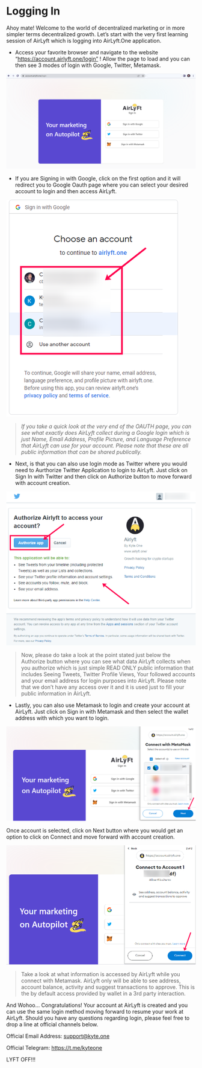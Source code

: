 # Logging In
Ahoy mate! Welcome to the world of decentralized marketing or in more simpler terms decentralized growth. Let’s start with the very first learning session of AirLyft which is logging into AirLyft.One application. 

* Access your favorite browser and navigate to the website “https://account.airlyft.one/login” ! Allow the page to load and you can then see 3 modes of login with Google, Twitter, Metamask.
  
![AirLyft Login Page](../images/LoginPage_AirLyft.png)

     
* If you are Signing in with Google, click on the first option and it will redirect you to Google Oauth page where you can select your desired account to login and then access AirLyft. 

![AirLyft Login Page](../images/GoogleOAuth.png)

> *If you take a quick look at the very end of the OAUTH page, you can see what exactly does AirLyft collect 
during a Google login which is just Name, Email Address, Profile Picture, and Language Preference that AirLyft can use for your account. Please note that these are all public information that can be shared publically.* 

* Next, is that you can also use login mode as Twitter where you would need to Aurthorize Twitter Application to login to AirLyft. Just click on Sign In with Twitter and then click on Authorize button to move forward with account creation. 

![Twitter Authorize Button](../images/TwitterAuth.png) 


> Now, please do take a look at the point stated just below the Authorize button where you can see what data AirLyft collects when you authorize which is just simple READ ONLY public information that includes Seeing Tweets, Twitter Profile Views, Your followed accounts and your email address for login purposes into AirLyft. Please note that we don’t have any access over it and it is used just to fill your public information in AirLyft.



* Lastly, you can also use Metamask to login and create your account at AirLyft. Just click on Sign in with Metamask and then select the wallet address with which you want to login. 


![MetaMask First](../images/MetamaskAuth.png)


Once account is selected, click on Next button where you would get an option to click on Connect and move forward with account creation. 


![MetaMask Second](../images/MetamaskAuthorize.png)


> Take a look at what information is accessed by AirLyft while you connect with Metamask. AirLyft only will be able to see address, account balance, activity and suggest transactions to approve. This is the by default access provided by wallet in a 3rd party interaction. 

And Wohoo… Congratulations! Your account at AirLyft is created and you can use the same login method moving forward to resume your work at AirLyft. Should you have any questions regarding login, please feel free to drop a line at official channels below. 

Official Email Address: support@kyte.one 

Official Telegram: https://t.me/kyteone

LYFT OFF!!!  
 